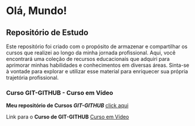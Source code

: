 # Olá, Mundo!
 
 ## **Repositório de Estudo**

Este repositório foi criado com o propósito de armazenar e compartilhar os cursos que realizei ao longo da minha jornada profissional. Aqui, você encontrará uma coleção de recursos educacionais que adquiri para aprimorar minhas habilidades e conhecimentos em diversas áreas. Sinta-se à vontade para explorar e utilizar esse material para enriquecer sua própria trajetória profissional.

### Curso GIT-GITHUB - Curso em Vídeo 

**Meu repositório de Cursos _GIT-GITHUB_**  [click aqui](https://github.com/ulissescaldas/Ola-Mundo/tree/main/GIT-GITHUB)

Link para o **Curso de GIT-GITHUB**  [Curso em Vídeo](https://github.com/ulissescaldas/Ola-Mundo/tree/main/GIT-GITHUB)

